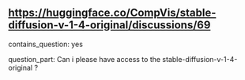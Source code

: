 ## https://huggingface.co/CompVis/stable-diffusion-v-1-4-original/discussions/69

contains_question: yes

question_part: Can i please have access to the stable-diffusion-v-1-4-original ?